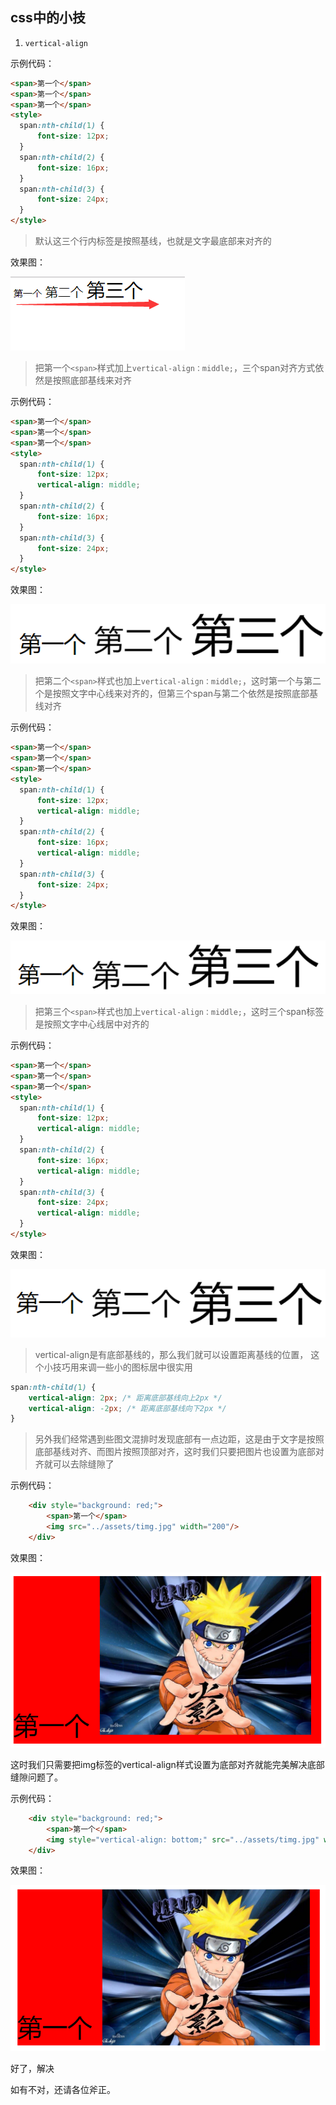 ## css中的小技

1. `vertical-align`

 示例代码：

  ```html 
  <span>第一个</span>
  <span>第一个</span>
  <span>第一个</span>
<style>
    span:nth-child(1) {
        font-size: 12px;
    }
    span:nth-child(2) {
        font-size: 16px;
    }
    span:nth-child(3) {
        font-size: 24px;
    }
</style>
```

>默认这三个行内标签是按照基线，也就是文字最底部来对齐的

效果图：

![vertical-align](../assets/v-a1.png)


>把第一个`<span>`样式加上`vertical-align：middle;`，三个span对齐方式依然是按照底部基线来对齐

示例代码：

  ```html 
  <span>第一个</span>
  <span>第一个</span>
  <span>第一个</span>
<style>
    span:nth-child(1) {
        font-size: 12px;
        vertical-align: middle;
    }
    span:nth-child(2) {
        font-size: 16px;
    }
    span:nth-child(3) {
        font-size: 24px;
    }
</style>
```
效果图：

![vertical-align](../assets/v-a2.png)

>把第二个`<span>`样式也加上`vertical-align：middle;`，这时第一个与第二个是按照文字中心线来对齐的，但第三个span与第二个依然是按照底部基线对齐


示例代码：

  ```html 
  <span>第一个</span>
  <span>第一个</span>
  <span>第一个</span>
<style>
    span:nth-child(1) {
        font-size: 12px;
        vertical-align: middle;
    }
    span:nth-child(2) {
        font-size: 16px;
        vertical-align: middle;
    }
    span:nth-child(3) {
        font-size: 24px;
    }
</style>
```
效果图：

![vertical-align](../assets/v-a3.png)

>把第三个`<span>`样式也加上`vertical-align：middle;`，这时三个span标签是按照文字中心线居中对齐的


示例代码：

  ```html 
  <span>第一个</span>
  <span>第一个</span>
  <span>第一个</span>
<style>
    span:nth-child(1) {
        font-size: 12px;
        vertical-align: middle;
    }
    span:nth-child(2) {
        font-size: 16px;
        vertical-align: middle;
    }
    span:nth-child(3) {
        font-size: 24px;
        vertical-align: middle;
    }
</style>
```
效果图：

![vertical-align](../assets/v-a4.png)

>vertical-align是有底部基线的，那么我们就可以设置距离基线的位置， 这个小技巧用来调一些小的图标居中很实用

```css
span:nth-child(1) {
    vertical-align: 2px; /* 距离底部基线向上2px */
    vertical-align: -2px; /* 距离底部基线向下2px */
}
```

>另外我们经常遇到些图文混排时发现底部有一点边距，这是由于文字是按照底部基线对齐、而图片按照顶部对齐，这时我们只要把图片也设置为底部对齐就可以去除缝隙了

示例代码：

```html
    <div style="background: red;">
        <span>第一个</span>
        <img src="../assets/timg.jpg" width="200"/>
    </div>
```

效果图：

![vertical-align](../assets/v-a5.png)

这时我们只需要把img标签的vertical-align样式设置为底部对齐就能完美解决底部缝隙问题了。

示例代码：

```html
    <div style="background: red;">
        <span>第一个</span>
        <img style="vertical-align: bottom;" src="../assets/timg.jpg" width="200"/>
    </div>
```

效果图：

![vertical-align](../assets/v-a6.png)

好了，解决

如有不对，还请各位斧正。








